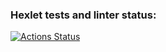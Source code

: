 ### Hexlet tests and linter status:
[![Actions Status](https://github.com/oleg-dixon/qa-auto-engineer-python-project-241/actions/workflows/hexlet-check.yml/badge.svg)](https://github.com/oleg-dixon/qa-auto-engineer-python-project-241/actions)